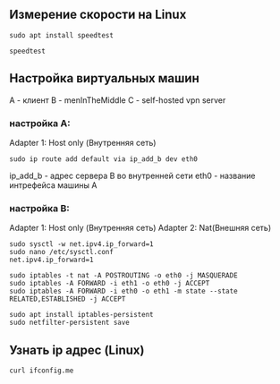 ## Измерение скорости на Linux
```
sudo apt install speedtest

speedtest
```

## Настройка виртуальных машин

A - клиент
B - menInTheMiddle
C - self-hosted vpn server

### настройка A:
Adapter 1:
Host only (Внутренняя сеть)

```
sudo ip route add default via ip_add_b dev eth0
```

ip_add_b - адрес сервера B во внутренней сети 
eth0 - название интрефейса машины A
### настройка B:

Adapter 1:
Host only (Внутренняя сеть)
Adapter 2:
Nat(Внешняя сеть)

```
sudo sysctl -w net.ipv4.ip_forward=1
sudo nano /etc/sysctl.conf
net.ipv4.ip_forward=1

sudo iptables -t nat -A POSTROUTING -o eth0 -j MASQUERADE
sudo iptables -A FORWARD -i eth1 -o eth0 -j ACCEPT
sudo iptables -A FORWARD -i eth0 -o eth1 -m state --state RELATED,ESTABLISHED -j ACCEPT

sudo apt install iptables-persistent
sudo netfilter-persistent save
```
## Узнать ip адрес (Linux)

```
curl ifconfig.me
```